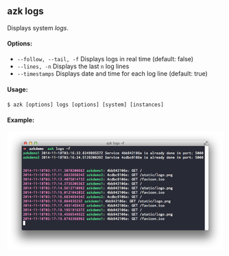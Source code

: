 ## azk logs

Displays system _logs_.

#### Options:

- `--follow, --tail, -f`  Displays logs in real time (default: false)
- `--lines, -n`           Displays the last `n` log lines
- `--timestamps`          Displays date and time for each log line (default: true)

#### Usage:

    $ azk [options] logs [options] [system] [instances]

#### Example:

![Figure 1-1](../resources/images/logs.png)
